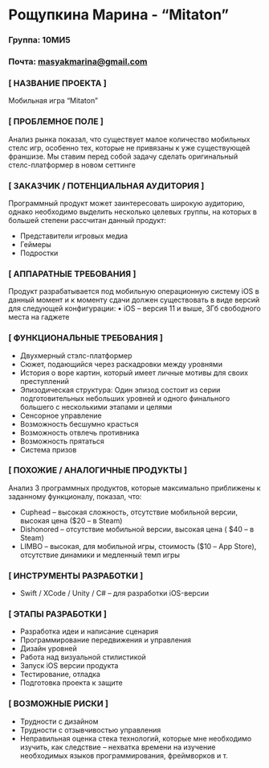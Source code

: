 # Рощупкина  Марина - “Mitaton” # 

### Группа: 10МИ5

### Почта:  masyakmarina@gmail.com

### [ НАЗВАНИЕ ПРОЕКТА ] ###   
Мобильная игра “Mitaton” 

### [ ПРОБЛЕМНОЕ ПОЛЕ ] ###    
Анализ рынка показал, что существует малое количество мобильных стелс игр, особенно тех, которые не привязаны к уже существующей франшизе. Мы ставим перед собой задачу сделать оригинальный стелс-платформер в новом сеттинге 

 ### [ ЗАКАЗЧИК / ПОТЕНЦИАЛЬНАЯ АУДИТОРИЯ ] ###  
Программный продукт может заинтересовать широкую аудиторию, однако необходимо выделить несколько целевых группы, на которых в большей степени рассчитан данный продукт:

*	Представители игровых медиа
*	Геймеры
*	Подростки 

### [ АППАРАТНЫЕ ТРЕБОВАНИЯ ] ###
Продукт разрабатывается под мобильную операционную систему iOS в данный момент и к моменту сдачи должен существовать в виде версий для следующей конфигурации: 
•	iOS – версия 11 и выше, 3Гб свободного места на гаджете 

### [ ФУНКЦИОНАЛЬНЫЕ ТРЕБОВАНИЯ ] ###
*	Двухмерный стэлс-платформер
*	Сюжет, подающийся через раскадровки между уровнями
* История о воре картин, который имеет личные мотивы для своих преступлений
* Эпизодическая структура: Один эпизод состоит из серии подготовительных небольших уровней и одного финального большего с несколькими этапами и целями
*	Сенсорное управление
* Возможность бесшумно красться
*	Возможность отвлечь противника
*	Возможность прятаться
*	Система призов

### [ ПОХОЖИЕ / АНАЛОГИЧНЫЕ ПРОДУКТЫ ] ###   
Анализ 3 программных продуктов, которые максимально приближены к заданному функционалу, показал, что: 
*	Cuphead – высокая сложность, отсутствие мобильной версии, высокая цена ($20 – в Steam)
*	Dishonored – отсутствие мобильной версии, высокая цена ( $40 – в Steam)
*	LIMBO – высокая, для мобильной игры, стоимость ($10 – App Store), отсутствие динамики и медленный темп игры

### [ ИНСТРУМЕНТЫ РАЗРАБОТКИ ] ###
*	Swift / XCode / Unity / С# – для разработки iOS-версии 

### [ ЭТАПЫ РАЗРАБОТКИ ] ###
*	Разработка идеи и написание сценария
*	Программирование передвижения и управления
*	Дизайн уровней
*	Работа над визуальной стилистикой
*	Запуск iOS версии продукта 
*	Тестирование, отладка 
*	Подготовка проекта к защите 

### [ ВОЗМОЖНЫЕ РИСКИ ] ###
*	Трудности с дизайном
*	Трудности с отзывчивостью управления 
*	Неправильная оценка стека технологий, которые мне необходимо изучить, как следствие – нехватка времени на изучение необходимых языков программирования, фреймворков и т.

